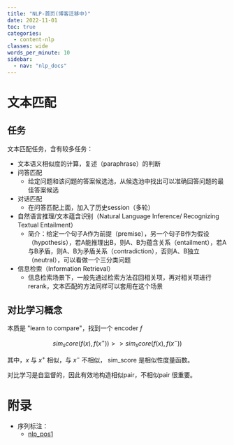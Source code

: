 ```yaml
---
title: "NLP-首页(博客迁移中)"
date: 2022-11-01
toc: true
categories:
  - content-nlp
classes: wide
words_per_minute: 10
sidebar:
  - nav: "nlp_docs"
---
```


# 文本匹配

## 任务

文本匹配任务，含有较多任务：
- 文本语义相似度的计算，复述（paraphrase）的判断
- 问答匹配
  - 给定问题和该问题的答案候选池，从候选池中找出可以准确回答问题的最佳答案候选
- 对话匹配
  - 在问答匹配上面，加入了历史session（多轮）
- 自然语言推理/文本蕴含识别（Natural Language Inference/ Recognizing Textual Entailment）
  - 简介：给定一个句子A作为前提（premise），另一个句子B作为假设（hypothesis），若A能推理出B，则A、B为蕴含关系（entailment），若A与B矛盾，则A、B为矛盾关系（contradiction），否则A、B独立（neutral），可以看做一个三分类问题
- 信息检索（Information Retrieval）
  - 信息检索场景下，一般先通过检索方法召回相关项，再对相关项进行rerank，文本匹配的方法同样可以套用在这个场景

## 对比学习概念

本质是 "learn to compare"，找到一个 encoder $f$

$$ sim_score(f(x), f(x^{+})) >> sim_score(f(x), f(x^{-})) $$

其中，$x$ 与 $x^{+}$ 相似，与 $x^{-}$ 不相似， sim_score 是相似性度量函数。

对比学习是自监督的，因此有效地构造相似pair，不相似pair 很重要。




# 附录
- 序列标注：
  - [nlp_pos1]


[nlp_my_project]:https://github.com/Iven2166/models-learning/tree/main/deep-learning/NLP-models
[nlp_pos1]:https://zhuanlan.zhihu.com/p/268579769